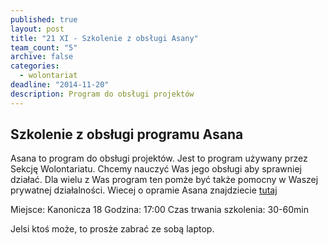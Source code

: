 ```yaml
---
published: true
layout: post
title: "21 XI - Szkolenie z obsługi Asany"
team_count: "5"
archive: false
categories: 
  - wolontariat
deadline: "2014-11-20"
description: Program do obsługi projektów
---
```


## Szkolenie z obsługi programu Asana

Asana to program do obsługi projektów.
Jest to program używany przez Sekcję Wolontariatu. Chcemy nauczyć Was jego obsługi aby sprawniej działać. Dla wielu z Was program ten pomże być także pomocny w Waszej prywatnej działalności.
Wiecej o opramie Asana znajdziecie [tutaj](https://asana.com/guide/learn)

Miejsce: Kanonicza 18
Godzina: 17:00
Czas trwania szkolenia: 30-60min

Jelsi ktoś może, to prosże zabrać ze sobą laptop.

